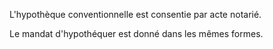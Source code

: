 L'hypothèque conventionnelle est consentie par acte notarié.  

  

Le mandat d'hypothéquer est donné dans les mêmes formes.

